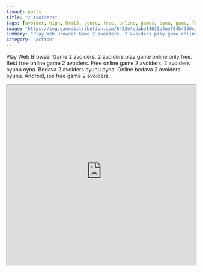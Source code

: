 ```yaml
---
layout: posts
title: "2 Avoiders"
tags: [avoider, high, html5, score, free, online, games, oyna, game, free, games, play, play, games]
image: "https://img.gamedistribution.com/6452e4cdabe14631b4ae784b4356ca61.jpg"
summary: "Play Web Browser Game 2 avoiders. 2 avoiders play game online only free. Best free online game 2 avoiders. Free online game 2 avoiders. 2 avoiders oyunu oyna. Bedava 2 avoiders oyunu oyna. Online bedava 2 avoiders oyunu. Android, ios free game 2 avoiders."
category: "Action"
---
```


Play Web Browser Game 2 avoiders. 2 avoiders play game online only free. Best free online game 2 avoiders. Free online game 2 avoiders. 2 avoiders oyunu oyna. Bedava 2 avoiders oyunu oyna. Online bedava 2 avoiders oyunu. Android, ios free game 2 avoiders.

<iframe width="100%" height="480px;" src="https://html5.gamedistribution.com/6452e4cdabe14631b4ae784b4356ca61/"></iframe>